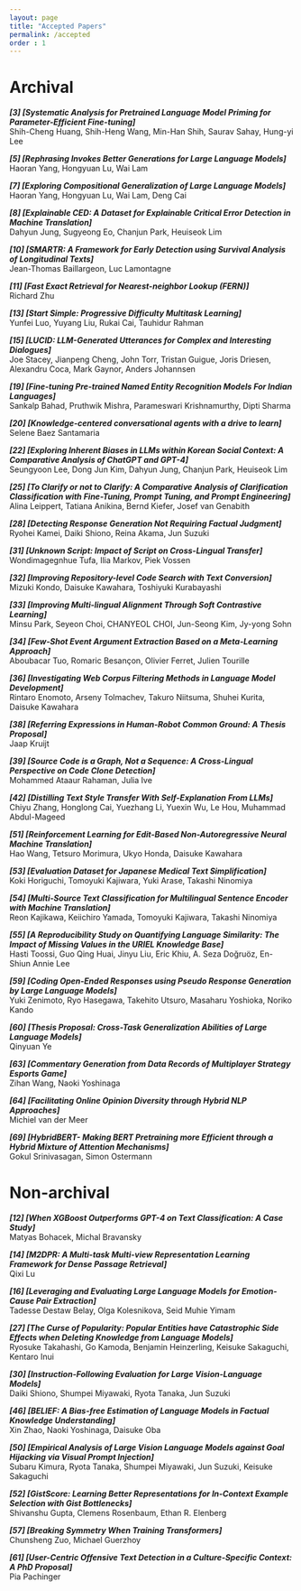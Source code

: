 ```yaml
---
layout: page
title: "Accepted Papers"
permalink: /accepted
order : 1
---
```


# Archival
***[3] [Systematic Analysis for Pretrained Language Model Priming for Parameter-Efficient Fine-tuning]***\
Shih-Cheng Huang, Shih-Heng Wang, Min-Han Shih, Saurav Sahay, Hung-yi Lee

***[5] [Rephrasing Invokes Better Generations for Large Language Models]***\
Haoran Yang, Hongyuan Lu, Wai Lam

***[7] [Exploring Compositional Generalization of Large Language Models]***\
Haoran Yang, Hongyuan Lu, Wai Lam, Deng Cai

***[8] [Explainable CED: A Dataset for Explainable Critical Error Detection in Machine Translation]***\
Dahyun Jung, Sugyeong Eo, Chanjun Park, Heuiseok Lim

***[10] [SMARTR: A Framework for Early Detection using Survival Analysis of Longitudinal Texts]***\
Jean-Thomas Baillargeon, Luc Lamontagne

***[11] [Fast Exact Retrieval for Nearest-neighbor Lookup (FERN)]***\
Richard Zhu

***[13] [Start Simple: Progressive Difficulty Multitask Learning]***\
Yunfei Luo, Yuyang Liu, Rukai Cai, Tauhidur Rahman

***[15] [LUCID: LLM-Generated Utterances for Complex and Interesting Dialogues]***\
Joe Stacey, Jianpeng Cheng, John Torr, Tristan Guigue, Joris Driesen, Alexandru Coca, Mark Gaynor, Anders Johannsen

***[19] [Fine-tuning Pre-trained Named Entity Recognition Models For Indian Languages]***\
Sankalp Bahad, Pruthwik Mishra, Parameswari Krishnamurthy, Dipti Sharma

***[20] [Knowledge-centered conversational agents with a drive to learn]***\
Selene Baez Santamaria

***[22] [Exploring Inherent Biases in LLMs within Korean Social Context: A Comparative Analysis of ChatGPT and GPT-4]***\
Seungyoon Lee, Dong Jun Kim, Dahyun Jung, Chanjun Park, Heuiseok Lim

***[25] [To Clarify or not to Clarify: A Comparative Analysis of Clarification Classification with Fine-Tuning, Prompt Tuning, and Prompt Engineering]***\
Alina Leippert, Tatiana Anikina, Bernd Kiefer, Josef van Genabith

***[28] [Detecting Response Generation Not Requiring Factual Judgment]***\
Ryohei Kamei, Daiki Shiono, Reina Akama, Jun Suzuki


***[31] [Unknown Script: Impact of Script on Cross-Lingual Transfer]***\
Wondimagegnhue Tufa, Ilia Markov, Piek Vossen


***[32] [Improving Repository-level Code Search with Text Conversion]***\
Mizuki Kondo, Daisuke Kawahara, Toshiyuki Kurabayashi

***[33] [Improving Multi-lingual Alignment Through Soft Contrastive Learning]***\
Minsu Park, Seyeon Choi, CHANYEOL CHOI, Jun-Seong Kim, Jy-yong Sohn

***[34] [Few-Shot Event Argument Extraction Based on a Meta-Learning Approach]***\
Aboubacar Tuo, Romaric Besançon, Olivier Ferret, Julien Tourille

***[36] [Investigating Web Corpus Filtering Methods in Language Model Development]***\
Rintaro Enomoto, Arseny Tolmachev, Takuro Niitsuma, Shuhei Kurita, Daisuke Kawahara

***[38] [Referring Expressions in Human-Robot Common Ground: A Thesis Proposal]***\
Jaap Kruijt

***[39] [Source Code is a Graph, Not a Sequence: A Cross-Lingual Perspective on Code Clone Detection]***\
Mohammed Ataaur Rahaman, Julia Ive

***[42] [Distilling Text Style Transfer With Self-Explanation From LLMs]***\
Chiyu Zhang, Honglong Cai, Yuezhang Li, Yuexin Wu, Le Hou, Muhammad Abdul-Mageed

***[51] [Reinforcement Learning for Edit-Based Non-Autoregressive Neural Machine Translation]***\
Hao Wang, Tetsuro Morimura, Ukyo Honda, Daisuke Kawahara

***[53] [Evaluation Dataset for Japanese Medical Text Simplification]***\
Koki Horiguchi, Tomoyuki Kajiwara, Yuki Arase, Takashi Ninomiya

***[54] [Multi-Source Text Classification for Multilingual Sentence Encoder with Machine Translation]***\
Reon Kajikawa, Keiichiro Yamada, Tomoyuki Kajiwara, Takashi Ninomiya

***[55] [A Reproducibility Study on Quantifying Language Similarity: The Impact of Missing Values in the URIEL Knowledge Base]***\
Hasti Toossi, Guo Qing Huai, Jinyu Liu, Eric Khiu, A. Seza Doğruöz, En-Shiun Annie Lee

***[59] [Coding Open-Ended Responses using Pseudo Response Generation by Large Language Models]***\
Yuki Zenimoto, Ryo Hasegawa, Takehito Utsuro, Masaharu Yoshioka, Noriko Kando

***[60] [Thesis Proposal: Cross-Task Generalization Abilities of Large Language Models]***\
Qinyuan Ye

***[63] [Commentary Generation from Data Records of Multiplayer Strategy Esports Game]***\
Zihan Wang, Naoki Yoshinaga

***[64] [Facilitating Online Opinion Diversity through Hybrid NLP Approaches]***\
Michiel van der Meer

***[69] [HybridBERT- Making BERT Pretraining more Efficient through a Hybrid Mixture of Attention Mechanisms]***\
Gokul Srinivasagan, Simon Ostermann


# Non-archival
***[12] [When XGBoost Outperforms GPT-4 on Text Classification: A Case Study]***\
Matyas Bohacek, Michal Bravansky

***[14] [M2DPR: A Multi-task Multi-view Representation Learning Framework for Dense Passage Retrieval]***\
Qixi Lu

***[16] [Leveraging and Evaluating Large Language Models for Emotion-Cause Pair Extraction]***\
Tadesse Destaw Belay, Olga Kolesnikova, Seid Muhie Yimam

***[27] [The Curse of Popularity: Popular Entities have Catastrophic Side Effects when Deleting Knowledge from Language Models]***\
Ryosuke Takahashi, Go Kamoda, Benjamin Heinzerling, Keisuke Sakaguchi, Kentaro Inui

***[30] [Instruction-Following Evaluation for Large Vision-Language Models]***\
Daiki Shiono, Shumpei Miyawaki, Ryota Tanaka, Jun Suzuki

***[46] [BELIEF: A Bias-free Estimation of Language Models in Factual Knowledge Understanding]***\
Xin Zhao, Naoki Yoshinaga, Daisuke Oba

***[50] [Empirical Analysis of Large Vision Language Models against Goal Hijacking via Visual Prompt Injection]***\
Subaru Kimura, Ryota Tanaka, Shumpei Miyawaki, Jun Suzuki, Keisuke Sakaguchi

***[52] [GistScore: Learning Better Representations for In-Context Example Selection with Gist Bottlenecks]***\
Shivanshu Gupta, Clemens Rosenbaum, Ethan R. Elenberg

***[57] [Breaking Symmetry When Training Transformers]***\
Chunsheng Zuo, Michael Guerzhoy

***[61] [User-Centric Offensive Text Detection in a Culture-Specific Context: A PhD Proposal]***\
Pia Pachinger





<!-- # Thesis Proposals -->

<!-- ### Proceedings for archival papers can be accessed [here.] (https://aclanthology.org/volumes/2022.naacl-srw/) -->

<!-- # Archival

***[13] [Systematicity Emerges in Transformers when Abstract Grammatical Roles Guide Attention](https://aclanthology.org/2022.naacl-srw.1/)***\
Ayush K Chakravarthy, Jacob Labe Russin, Randall O'Reilly


***[15] [Grounding in social media: An approach to building a chit-chat dialogue model](https://aclanthology.org/2022.naacl-srw.2/)***\
Ritvik Choudhary, Daisuke Kawahara


***[17] [ExtraPhrase: Efficient Data Augmentation for Abstractive Summarization](https://aclanthology.org/2022.naacl-srw.3/)***\
Mengsay Loem, Sho Takase, Masahiro Kaneko, Naoaki Okazaki


***[19] [Regularized Training of Nearest Neighbor Language Models](https://aclanthology.org/2022.naacl-srw.4/)***\
Jean-Francois Ton, Walter Talbott, Shuangfei Zhai, Joshua M. Susskind


***[22] ["Again, Dozens of Refugees Drowned": A Computational Study of Political Framing Evoked by Presuppositions](https://aclanthology.org/2022.naacl-srw.5/)***\
Qi Yu


***[26] [Improving Classification of Infrequent Cognitive Distortions: Domain-Specific Model vs. Data Augmentation](https://aclanthology.org/2022.naacl-srw.9/)***\
Xiruo Ding, Kevin Lybarger, Justin Tauscher, Trevor Cohen


***[32] [Generate, Evaluate, and Select: A Dialogue System with a Response Evaluator for Diversity-Aware Response Generation](https://aclanthology.org/2022.naacl-srw.10/)***\
Ryoma Sakaeda, Daisuke Kawahara


***[33] [Impact of Training Instance Selection on Domain-Specific Entity Extraction using BERT](https://aclanthology.org/2022.naacl-srw.11/)***\
Eileen Salhofer, Xing Lan Liu, Roman Kern


***[37] [Analysing the Correlation between Lexical Ambiguity and Translation Quality in a Multimodal Setting using WordNet](https://aclanthology.org/2022.naacl-srw.12/)***\
Ali Hatami, Paul Buitelaar, Mihael Arcan


***[39] [Building a Personalized Dialogue System with Prompt-Tuning](https://aclanthology.org/2022.naacl-srw.13/)***\
Tomohito Kasahara, Daisuke Kawahara, Nguyen Tung, Shengzhe Li, Kenta Shinzato, Toshinori Sato


***[40] [MM-GATBT: Enriching Multimodal Representation Using Graph Attention Network](https://aclanthology.org/2022.naacl-srw.14/)***\
Seung Byum Seo, Hyoungwook Nam, Payam Delgosha


***[42] [Simulating Feature Structures with Simple Types](https://aclanthology.org/2022.naacl-srw.15/)***\
Valentin D. Richard


***[48] [Dr. Livingstone, I presume? Polishing of foreign character identification in literary texts](https://aclanthology.org/2022.naacl-srw.16/)***\
Aleksandra Konovalova, Antonio Toral, Kristiina Taivalkoski-Shilov


***[49] [Zuo Zhuan Ancient Chinese Dataset for Word Sense Disambiguation](https://aclanthology.org/2022.naacl-srw.17/)***\
Xiaomeng Pan, Hongfei Wang, Teruaki Oka, Mamoru Komachi


***[50] [ViT5: Pretrained Text-to-Text Transformer for Vietnamese Language Generation](https://aclanthology.org/2022.naacl-srw.18/)***\
Long Phan, Hieu Tran, Hieu Nguyen, Trieu H. Trinh


***[52] [Compositional Generalization in Grounded Language Learning via Induced Model Sparsity](https://aclanthology.org/2022.naacl-srw.19/)***\
Sam Spilsbury, Alexander Ilin


***[53] [How do people talk about images? A study on open-domain conversations with images](https://aclanthology.org/2022.naacl-srw.20/)***\
Yi-Pei Chen, Nobuyuki Shimizu, Takashi Miyazaki, Hideki Nakayama


***[54] [Text Style Transfer for Bias Mitigation using Masked Language Modeling](https://aclanthology.org/2022.naacl-srw.21/)***\
Ewoenam Kwaku Tokpo, Toon Calders


***[60] [Differentially Private Instance Encoding against Privacy Attacks](https://aclanthology.org/2022.naacl-srw.22/)***\
Shangyu Xie, Yuan Hong


***[63] [A Simple Approach to Jointly Rank Passages and Select Relevant Sentences in the OBQA Context](https://aclanthology.org/2022.naacl-srw.23/)***\
Man Luo, Shuguang Chen, Chitta Baral


***[71] [Multimodal Modeling of Task-Mediated Confusion](https://aclanthology.org/2022.naacl-srw.24/)***\
Camille Mince, Skye Rhomberg, Cecilia Alm, Reynold Bailey, Alex Ororbia


***[76] [Probe-Less Probing of BERT's Layer-Wise Linguistic Knowledge with Masked Word Prediction](https://aclanthology.org/2022.naacl-srw.25/)***\
Tatsuya Aoyama, Nathan Schneider


***[83] [Neural Networks in a Product of Hyperbolic Spaces](https://aclanthology.org/2022.naacl-srw.27/)***\
Jun Takeuchi, Noriki Nishida, Hideki Nakayama


***[84] [Explicit Use of Topicality in Dialogue Response Generation](https://aclanthology.org/2022.naacl-srw.28/)***\
Takumi Yoshikoshi, Hayato Atarashi, Takashi Kodama, Sadao Kurohashi


***[86] [Automating Human Evaluation of Dialogue Systems](https://aclanthology.org/2022.naacl-srw.29/)***\
Sujan Reddy A


***[87] [Strong Heuristics for Named Entity Linking](https://aclanthology.org/2022.naacl-srw.30/)***\
Marko Čuljak, Andreas Spitz, Robert West, Akhil Arora


***[88] [Static and Dynamic Speaker Modeling based on Graph Neural Network for Emotion Recognition in Conversation](https://aclanthology.org/2022.naacl-srw.31/)***\
Prakhar Saxena, Yin Jou Huang, Sadao Kurohashi


***[90] [Few-shot fine-tuning SOTA summarization models for medical dialogues](https://aclanthology.org/2022.naacl-srw.32/)***\
David Fraile Navarro, Mark Dras, Shlomo Berkovsky


***[91] [Unifying Parsing and Tree-Structured Models for Generating Sentence Semantic Representations](https://aclanthology.org/2022.naacl-srw.33/)***\
Antoine Simoulin, Benoit Crabbé


***[94] [Multiformer: A Head-Configurable Transformer-Based Model for Direct Speech Translation](https://aclanthology.org/2022.naacl-srw.34/)***\
Gerard Sant, Gerard I. Gállego, Belen Alastruey, Marta Ruiz Costa-jussà


***[97] [Defending Compositionality in Emergent Languages](https://aclanthology.org/2022.naacl-srw.35/)***\
Michal Auersperger, Pavel Pecina


***[98] [Exploring the Effect of Dialect Mismatched Language Models in Telugu Automatic Speech Recognition](https://aclanthology.org/2022.naacl-srw.36/)***\
Aditya Yadavalli, Ganesh Sai Mirishkar, Anil Vuppala


# Non-archival


***[16] [Towards Unsupervised Speech Synthesis](non_arch_papers/16.pdf)***\
Alexander H. Liu, Cheng-I Lai, James R. Glass


***[29] [Understanding Long Document with Different Position-Aware Attentions](non_arch_papers/29.pdf)***\
Hai Pham, Guoxin Wang, Yijuan Lu, Dinei Florencio, Cha Zhang


***[31] [What “Drives” the Use of Metaphorical Language? Negative Insights from Abstractness, Affect, Discourse Coherence and Contextualized Word Representations](non_arch_papers/31.pdf)***\
Prisca Piccirilli, Sabine Schulte im Walde


***[47] [Investigating the effectiveness of various speaker embeddings for multi-speaker end-to-end speech
synthesis system using small-sized speech data](non_arch_papers/47.pdf)***\
Sheng-Yao Wang, Yi-Chin Huang


***[55] [Preschool Children Speech Recognition for Early Childhood Intervention: Motivation and Challenges](non_arch_papers/55.pdf)***\
Satwik Dutta, Dwight W. Irvin, John H. L. Hansen


***[59] [Eliciting Complex Relational Knowledge From Masked Language Models](non_arch_papers/59.pdf)***\
Arun Sundaresan, Ming Hsu, Zhihao Zhang


***[72] [Machine Narrative Comprehension in Fictional Characters Personality Prediction Task](non_arch_papers/72.pdf)***\
Yisi Sang, Xiangyang Mou, Mo Yu, Dakuo Wang, Jing Li, Jeffrey Stanton


***[73] [Divide & Conquer for Entailment-aware Multi-hop Evidence Retrieval](non_arch_papers/73.pdf)***\
Fan Luo, Mihai Surdeanu


***[77] [CSSS: A Novel Candidate Summary Selection Strategy for Summary-level Extractive Summarization](non_arch_papers/77.pdf)***\
Shuai Gong, Zhenfang Zhu, Wenqing Wu, Zhen Zhao, Dianyuan Zhang


# Thesis Proposals


***[23] [Methods for Estimating and Improving Robustness of Language Models](https://aclanthology.org/2022.naacl-srw.6/)***\
Michal Stefanik


***[24] [Retrieval-augmented Generation across Heterogeneous Knowledge](https://aclanthology.org/2022.naacl-srw.7/)***\
Wenhao Yu


***[25] [Neural Retriever and Go Beyond: A Thesis Proposal](https://aclanthology.org/2022.naacl-srw.8/)***\
Man Luo


***[30] [Towards Gender Biased Language Classification: A Case Study with British English Metadata Descriptions](non_arch_papers/30.pdf)***\
Lucy Havens


***[78] [Multimodal large language models for inclusive collaboration learning tasks](https://aclanthology.org/2022.naacl-srw.26/)***\
Armanda Lewis -->


